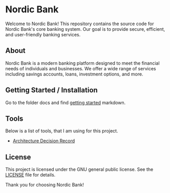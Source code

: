 # Nordic Bank

Welcome to Nordic Bank! This repository contains the source code for Nordic Bank's core banking system. Our goal is to provide secure, efficient, and user-friendly banking services.

## About

Nordic Bank is a modern banking platform designed to meet the financial needs of individuals and businesses. We offer a wide range of services including savings accounts, loans, investment options, and more.

## Getting Started / Installation

Go to the folder docs and find [getting started](docs/getting-started.md) markdown.

## Tools

Below is a list of tools, that I am using for this project.

- [Architecture Decision Record](https://github.com/joelparkerhenderson/architecture-decision-record?tab=readme-ov-file)

## License

This project is licensed under the GNU general public license. See the [LICENSE](LICENSE) file for details.

Thank you for choosing Nordic Bank!
